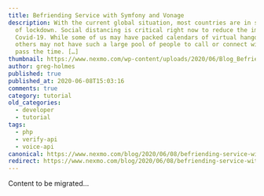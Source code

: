 ```yaml
---
title: Befriending Service with Symfony and Vonage
description: With the current global situation, most countries are in some form
  of lockdown. Social distancing is critical right now to reduce the impact of
  Covid-19. While some of us may have packed calendars of virtual hangouts,
  others may not have such a large pool of people to call or connect with to
  pass the time. […]
thumbnail: https://www.nexmo.com/wp-content/uploads/2020/06/Blog_Befriending_Symfony_Voice-Verify_1200x600.png
author: greg-holmes
published: true
published_at: 2020-06-08T15:03:16
comments: true
category: tutorial
old_categories:
  - developer
  - tutorial
tags:
  - php
  - verify-api
  - voice-api
canonical: https://www.nexmo.com/blog/2020/06/08/befriending-service-with-symfony-and-vonage
redirect: https://www.nexmo.com/blog/2020/06/08/befriending-service-with-symfony-and-vonage
---
```

Content to be migrated...